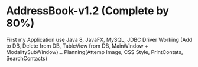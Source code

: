 # AddressBook-v1.2 (Complete by 80%)
First my Application use Java 8, JavaFX, MySQL, JDBC Driver
Working (Add to DB, Delete from DB, TableView from DB, MainWindow + ModalitySubWindow)...
Planning(Attemp Image, CSS Style, PrintContats, SearchContacts)
